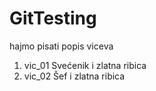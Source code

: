 # GitTesting

hajmo pisati popis viceva

1. vic_01 Svećenik i zlatna ribica
1. vic_02 Šef i zlatna ribica
